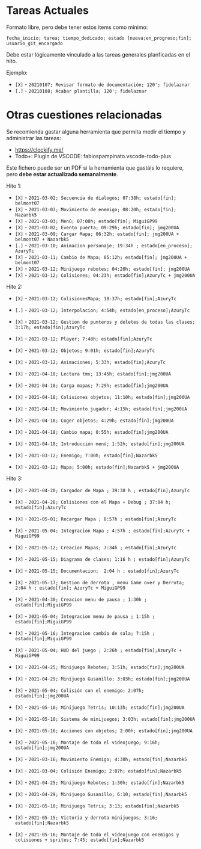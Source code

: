 # Tareas Actuales
Formato libre, pero debe tener estos items como mínimo:

`fecha_inicio; tarea; tiempo_dedicado; estado [nueva;en_progreso;fin]; usuario_git_encargado`

Debe estar lógicamente vinculado a las tareas generales planficadas en el hito.

Ejemplo:

* `[X]` - `20210107; Revisar formato de documentación; 120'; fidelaznar`
* `[.]` - `20210108; Acabar plantilla; 120'; fidelaznar`

# Otras cuestiones relacionadas
Se recomienda gastar alguna herramienta que permita medir el tiempo y administrar las tareas:

* https://clockify.me/
* Todo+: Plugin de VSCODE: fabiospampinato.vscode-todo-plus

Este fichero puede ser un PDF si la herramienta que gastáis lo requiere, pero **debe estar actualizado semanalmente**.

Hito 1:

* `[X]` - `2021-03-02; Secuencia de dialogos; 07:38h; estado[fin]; belmont07`
* `[X]` - `2021-03-03; Movimiento de enemigo; 08:20h; estado[fin]; Nazarbk5`
* `[X]` - `2021-03-03; Menú; 07:00h; estado[fin]; MiguiGP99`
* `[X]` - `2021-03-02; Evento puerta; 09:29h; estado[fin]; jmg200UA`
* `[X]` - `2021-03-09; Cargar Mapa; 06:32h; estado[fin]; jmg200UA + belmont07 + Nazarbk5`
* `[.]` - `2021-03-10; Animacion personaje; 19:34h ; estado[en_proceso]; AzuryTc`
* `[X]` - `2021-03-11; Cambio de Mapa; 05:12h; estado[fin]; jmg200UA + belmont07`
* `[X]` - `2021-03-12; Minijuego rebotes; 04:20h; estado[fin]; jmg200UA`
* `[X]` - `2021-03-12; Colisiones; 04:23h; estado[fin];AzuryTc + jmg200UA`

Hito 2:

* `[X]` - `2021-03-12; ColisionesMapa; 18:37h; estado[fin];AzuryTc `
* `[.]` - `2021-03-12; Interpolacion; 4:54h; estado[en_proceso];AzuryTc `
* `[X]` - `2021-03-12; Gestion de punteros y deletes de todas las clases; 3:17h; estado[fin];AzuryTc `
* `[X]` - `2021-03-12; Player; 7:48h; estado[fin];AzuryTc `
* `[X]` - `2021-03-12; Objetos; 9:01h; estado[fin];AzuryTc `
* `[X]` - `2021-03-12; Animaciones; 5:33h; estado[fin];AzuryTc `

* `[X]` - `2021-04-18; Lectura tmx; 13:45h; estado[fin];jmg200UA`
* `[X]` - `2021-04-18; Carga mapas; 7:29h; estado[fin];jmg200UA`
* `[X]` - `2021-04-18; Colisiones objetos; 11:10h; estado[fin];jmg200UA`
* `[X]` - `2021-04-18; Movimiento jugador; 4:15h; estado[fin];jmg200UA`
* `[X]` - `2021-04-18; Coger objetos; 4:29h; estado[fin];jmg200UA`
* `[X]` - `2021-04-18; Cambio mapa; 0:55h; estado[fin];jmg200UA`
* `[X]` - `2021-04-18; Introducción menú; 1:52h; estado[fin];jmg200UA`

* `[X]` - `2021-03-12; Enemigo; 7:00h; estado[fin];Nazarbk5`
* `[X]` - `2021-03-12; Mapa; 5:00h; estado[fin];Nazarbk5 + jmg200UA`

Hito 3:

* `[X]` - `2021-04-20; Cargador de Mapa ; 39:38 h ; estado[fin];AzuryTc`
* `[X]` - `2021-04-28; Colisiones con el Mapa + Debug ; 37:04 h; estado[fin];AzuryTc`
* `[X]` - `2021-05-01; Recargar Mapa ; 8:57h ; estado[fin];AzuryTc`
* `[X]` - `2021-05-04; Integracion Mapa ; 4:57h ; estado[fin];AzuryTc + MiguiGP99 `
* `[X]` - `2021-05-12; Creacion Mapas; 7:34h ; estado[fin];AzuryTc`
* `[X]` - `2021-05-15; Diagrama de clases; 1:16 h ; estado[fin];AzuryTc`
* `[X]` - `2021-05-15; Documentacion;  2:04 h ; estado[fin];AzuryTc`
* `[X]` - `2021-05-17; Gestion de derrota , menu Game over y Derrota;  2:04 h ; estado[fin]; AzuryTc + MiguiGP99`
* `[X]` - `2021-04-30; Creacion menu de pausa ; 1:30h ; estado[fin];MiguiGP99`
* `[X]` - `2021-05-04; Integracion menu de pausa ; 1:15h ; estado[fin];MiguiGP99`
* `[X]` - `2021-05-16; Integracion cambio de sala; 7:15h ; estado[fin];MiguiGP99`
* `[X]` - `2021-05-04; HUD del juego ; 2:26h ; estado[fin];AzuryTc + MiguiGP99 `

* `[X]` - `2021-04-25; Minijuego Rebotes; 3:51h; estado[fin];jmg200UA`
* `[X]` - `2021-04-29; Minijuego Gusanillo; 3:03h; estado[fin];jmg200UA`
* `[X]` - `2021-05-04; Colisión con el enemigo; 2:07h; estado[fin];jmg200UA`
* `[X]` - `2021-05-10; Minijuego Tetris; 10:13h; estado[fin];jmg200UA`
* `[X]` - `2021-05-10; Sistema de minijuegos; 3:03h; estado[fin];jmg200UA`
* `[X]` - `2021-05-16; Acciones con objetos; 2:00h; estado[fin];jmg200UA`
* `[X]` - `2021-05-16; Montaje de todo el videojuego; 9:16h; estado[fin];jmg200UA`

* `[X]` - `2021-03-16; Movimiento Enemigo; 4:30h; estado[fin];Nazarbk5`
* `[X]` - `2021-03-04; Colisión Enemigo; 2:07h; estado[fin];Nazarbk5`
* `[X]` - `2021-04-25; Minijuego Rebotes; 1:30h; estado[fin];Nazarbk5`
* `[X]` - `2021-04-29; Minijuego Gusanillo; 6:10; estado[fin];Nazarbk5`
* `[X]` - `2021-05-10; Minijuego Tetris; 3:13; estado[fin];Nazarbk5`
* `[X]` - `2021-05-15; Victoria y derrota minijuegos; 3:16; estado[fin];Nazarbk5`
* `[X]` - `2021-05-16; Montaje de todo el videojuego con enemigos y colisiones + sprites; 7:45; estado[fin];Nazarbk5`